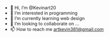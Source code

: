 - 👋 Hi, I’m @Kevinart20
- 👀 I’m interested in programming 
- 🌱 I’m currently learning web design
- 💞️ I’m looking to collaborate on ...
- 📫 How to reach me artkevin381@gmail.com

<!---
Kevinart20/Kevinart20 is a ✨ special ✨ repository because its `README.md` (this file) appears on your GitHub profile.
You can click the Preview link to take a look at your changes.
--->
